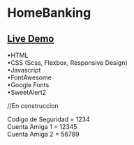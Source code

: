 # HomeBanking

## [Live Demo](https://nachokai.github.io/home-banking/)  
•HTML  
•CSS (Scss, Flexbox, Responsive Design)  
•Javascript  
•FontAwesome  
•Google Fonts  
•SweetAlert2  

//En construccion

Codigo de Seguridad = 1234  
Cuenta Amiga 1 = 12345  
Cuenta Amiga 2 = 56789  
